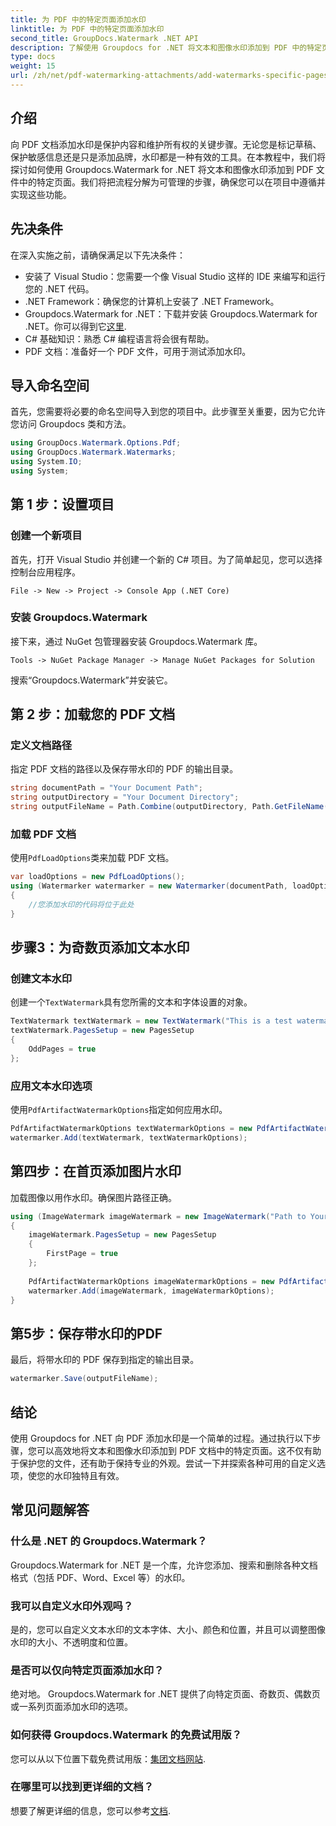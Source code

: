 ```yaml
---
title: 为 PDF 中的特定页面添加水印
linktitle: 为 PDF 中的特定页面添加水印
second_title: GroupDocs.Watermark .NET API
description: 了解使用 Groupdocs for .NET 将文本和图像水印添加到 PDF 中的特定页面。请遵循我们的详细指南来保护您的文档。
type: docs
weight: 15
url: /zh/net/pdf-watermarking-attachments/add-watermarks-specific-pages-pdf/
---
```

## 介绍
向 PDF 文档添加水印是保护内容和维护所有权的关键步骤。无论您是标记草稿、保护敏感信息还是只是添加品牌，水印都是一种有效的工具。在本教程中，我们将探讨如何使用 Groupdocs.Watermark for .NET 将文本和图像水印添加到 PDF 文件中的特定页面。我们将把流程分解为可管理的步骤，确保您可以在项目中遵循并实现这些功能。
## 先决条件
在深入实施之前，请确保满足以下先决条件：
- 安装了 Visual Studio：您需要一个像 Visual Studio 这样的 IDE 来编写和运行您的 .NET 代码。
- .NET Framework：确保您的计算机上安装了 .NET Framework。
-  Groupdocs.Watermark for .NET：下载并安装 Groupdocs.Watermark for .NET。你可以得到它[这里](https://releases.groupdocs.com/Watermark/net/).
- C# 基础知识：熟悉 C# 编程语言将会很有帮助。
- PDF 文档：准备好一个 PDF 文件，可用于测试添加水印。
## 导入命名空间
首先，您需要将必要的命名空间导入到您的项目中。此步骤至关重要，因为它允许您访问 Groupdocs 类和方法。
```csharp
using GroupDocs.Watermark.Options.Pdf;
using GroupDocs.Watermark.Watermarks;
using System.IO;
using System;
```
## 第 1 步：设置项目
### 创建一个新项目
首先，打开 Visual Studio 并创建一个新的 C# 项目。为了简单起见，您可以选择控制台应用程序。
```plaintext
File -> New -> Project -> Console App (.NET Core)
```
### 安装 Groupdocs.Watermark
接下来，通过 NuGet 包管理器安装 Groupdocs.Watermark 库。
```plaintext
Tools -> NuGet Package Manager -> Manage NuGet Packages for Solution
```
搜索“Groupdocs.Watermark”并安装它。
## 第 2 步：加载您的 PDF 文档
### 定义文档路径
指定 PDF 文档的路径以及保存带水印的 PDF 的输出目录。
```csharp
string documentPath = "Your Document Path";
string outputDirectory = "Your Document Directory";
string outputFileName = Path.Combine(outputDirectory, Path.GetFileName(documentPath));
```
### 加载 PDF 文档
使用`PdfLoadOptions`类来加载 PDF 文档。
```csharp
var loadOptions = new PdfLoadOptions();
using (Watermarker watermarker = new Watermarker(documentPath, loadOptions))
{
    //您添加水印的代码将位于此处
}
```
## 步骤3：为奇数页添加文本水印
### 创建文本水印
创建一个`TextWatermark`具有您所需的文本和字体设置的对象。
```csharp
TextWatermark textWatermark = new TextWatermark("This is a test watermark", new Font("Arial", 8));
textWatermark.PagesSetup = new PagesSetup
{
    OddPages = true
};
```
### 应用文本水印选项
使用`PdfArtifactWatermarkOptions`指定如何应用水印。
```csharp
PdfArtifactWatermarkOptions textWatermarkOptions = new PdfArtifactWatermarkOptions();
watermarker.Add(textWatermark, textWatermarkOptions);
```
## 第四步：在首页添加图片水印
加载图像以用作水印。确保图片路径正确。
```csharp
using (ImageWatermark imageWatermark = new ImageWatermark("Path to Your Image"))
{
    imageWatermark.PagesSetup = new PagesSetup
    {
        FirstPage = true
    };
    
    PdfArtifactWatermarkOptions imageWatermarkOptions = new PdfArtifactWatermarkOptions();
    watermarker.Add(imageWatermark, imageWatermarkOptions);
}
```
## 第5步：保存带水印的PDF
最后，将带水印的 PDF 保存到指定的输出目录。
```csharp
watermarker.Save(outputFileName);
```
## 结论
使用 Groupdocs for .NET 向 PDF 添加水印是一个简单的过程。通过执行以下步骤，您可以高效地将文本和图像水印添加到 PDF 文档中的特定页面。这不仅有助于保护您的文件，还有助于保持专业的外观。尝试一下并探索各种可用的自定义选项，使您的水印独特且有效。
## 常见问题解答
### 什么是 .NET 的 Groupdocs.Watermark？
Groupdocs.Watermark for .NET 是一个库，允许您添加、搜索和删除各种文档格式（包括 PDF、Word、Excel 等）的水印。
### 我可以自定义水印外观吗？
是的，您可以自定义文本水印的文本字体、大小、颜色和位置，并且可以调整图像水印的大小、不透明度和位置。
### 是否可以仅向特定页面添加水印？
绝对地。 Groupdocs.Watermark for .NET 提供了向特定页面、奇数页、偶数页或一系列页面添加水印的选项。
### 如何获得 Groupdocs.Watermark 的免费试用版？
您可以从以下位置下载免费试用版：[集团文档网站](https://releases.groupdocs.com/).
### 在哪里可以找到更详细的文档？
想要了解更详细的信息，您可以参考[文档](https://reference.groupdocs.com/Watermark/net/).